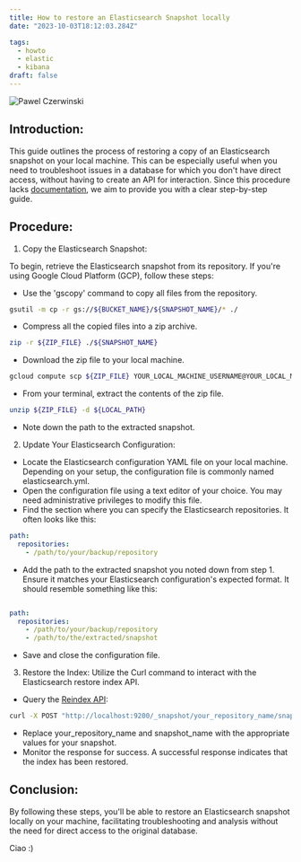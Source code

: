 ```yaml
---
title: How to restore an Elasticsearch Snapshot locally
date: "2023-10-03T18:12:03.284Z"

tags:
  - howto
  - elastic
  - kibana
draft: false
---
```

![Pawel Czerwinski](https://images.unsplash.com/photo-1541972289615-de502ba75939?ixlib=rb-4.0.3&ixid=M3wxMjA3fDB8MHxwaG90by1wYWdlfHx8fGVufDB8fHx8fA%3D%3D&auto=format&fit=crop&w=2070&q=80)

## Introduction:
This guide outlines the process of restoring a copy of an Elasticsearch snapshot on your local machine. This can be especially useful when you need to troubleshoot issues in a database for which you don't have direct access, without having to create an API for interaction. Since this procedure lacks [documentation][2], we aim to provide you with a clear step-by-step guide.

## Procedure:

1. Copy the Elasticsearch Snapshot:

To begin, retrieve the Elasticsearch snapshot from its repository. 
If you're using Google Cloud Platform (GCP), follow these steps:
- Use the 'gscopy' command to copy all files from the repository. 
```bash
gsutil -m cp -r gs://${BUCKET_NAME}/${SNAPSHOT_NAME}/* ./
```
- Compress all the copied files into a zip archive. 
```bash
zip -r ${ZIP_FILE} ./${SNAPSHOT_NAME}
```
- Download the zip file to your local machine. 
```bash
gcloud compute scp ${ZIP_FILE} YOUR_LOCAL_MACHINE_USERNAME@YOUR_LOCAL_MACHINE_IP:~/ --zone=YOUR_LOCAL_MACHINE_ZONE
```
- From your terminal, extract the contents of the zip file. 
```bash
unzip ${ZIP_FILE} -d ${LOCAL_PATH}
```
- Note down the path to the extracted snapshot.


2. Update Your Elasticsearch Configuration:
- Locate the Elasticsearch configuration YAML file on your local machine. Depending on your setup, the configuration file is commonly named elasticsearch.yml.
- Open the configuration file using a text editor of your choice. You may need administrative privileges to modify this file.
- Find the section where you can specify the Elasticsearch repositories. It often looks like this:

```yaml
path:
  repositories:
    - /path/to/your/backup/repository
```
- Add the path to the extracted snapshot you noted down from step 1. Ensure it matches your Elasticsearch configuration's expected format. It should resemble something like this:

```yaml

path:
  repositories:
    - /path/to/your/backup/repository
    - /path/to/the/extracted/snapshot
```
- Save and close the configuration file.

3. Restore the Index:
Utilize the Curl command to interact with the Elasticsearch restore index API. 
- Query the [Reindex API][1]:
```bash
curl -X POST "http://localhost:9200/_snapshot/your_repository_name/snapshot_name/_restore"
```
- Replace your_repository_name and snapshot_name with the appropriate values for your snapshot.
- Monitor the response for success. A successful response indicates that the index has been restored.

## Conclusion:
By following these steps, you'll be able to restore an Elasticsearch snapshot locally on your machine, facilitating troubleshooting and analysis without the need for direct access to the original database.

Ciao :)

[1]: https://www.elastic.co/guide/en/elasticsearch/reference/current/docs-reindex.html
[2]: https://discuss.elastic.co/t/issue-in-restoring-an-elastic-snapshot/343329/4 
